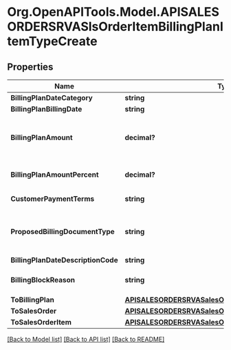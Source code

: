 # Org.OpenAPITools.Model.APISALESORDERSRVASlsOrderItemBillingPlanItemTypeCreate

## Properties

Name | Type | Description | Notes
------------ | ------------- | ------------- | -------------
**BillingPlanDateCategory** | **string** |  | [optional] 
**BillingPlanBillingDate** | **string** |  | [optional] 
**BillingPlanAmount** | **decimal?** | Value to be billed/calc. on date in billing/invoice plan | [optional] 
**BillingPlanAmountPercent** | **decimal?** | Percentage of value to be invoiced | [optional] 
**CustomerPaymentTerms** | **string** | Key for Terms of Payment | [optional] 
**ProposedBillingDocumentType** | **string** | Proposed Billing Type for an Order-Related Billing Document | [optional] 
**BillingPlanDateDescriptionCode** | **string** |  | [optional] 
**BillingBlockReason** | **string** | Billing Block for Billing/Invoicing Plan Date | [optional] 
**ToBillingPlan** | [**APISALESORDERSRVASalesOrderItemBillingPlanTypeCreate**](APISALESORDERSRVASalesOrderItemBillingPlanTypeCreate.md) |  | [optional] 
**ToSalesOrder** | [**APISALESORDERSRVASalesOrderTypeCreate**](APISALESORDERSRVASalesOrderTypeCreate.md) |  | [optional] 
**ToSalesOrderItem** | [**APISALESORDERSRVASalesOrderItemTypeCreate**](APISALESORDERSRVASalesOrderItemTypeCreate.md) |  | [optional] 

[[Back to Model list]](../README.md#documentation-for-models) [[Back to API list]](../README.md#documentation-for-api-endpoints) [[Back to README]](../README.md)

